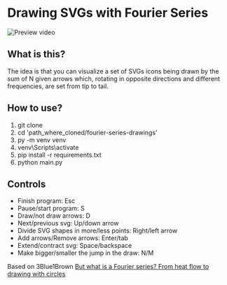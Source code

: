 # Drawing SVGs with Fourier Series
![Preview video](https://github.com/user-attachments/assets/1b359b78-c0ac-4d0b-b713-1de83f56ae59)

## What is this?
The idea is that you can visualize a set of SVGs icons being drawn by the sum of N given arrows which, rotating in opposite directions and different frequencies, are set from tip to tail.

## How to use?
1. git clone
2. cd 'path_where_cloned/fourier-series-drawings'
3. py -m venv venv
4. venv\Scripts\activate
5. pip install -r requirements.txt
6. python main.py

## Controls
- Finish program: Esc
- Pause/start program: S
- Draw/not draw arrows: D
- Next/previous svg: Up/down arrow
- Divide SVG shapes in more/less points: Right/left arrow
- Add arrows/Remove arrows: Enter/tab
- Extend/contract svg: Space/backspace
- Make bigger/smaller the jump in the draw: N/M

Based on 3Blue1Brown [But what is a Fourier series? From heat flow to drawing with circles](https://www.youtube.com/watch?v=r6sGWTCMz2k)
